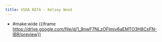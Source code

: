 ```yaml
---
title: USDA NIFA - Kelsey Wood
---
```


- #make:wide {{iframe  https://drive.google.com/file/d/1_9nwF7NLzOFImjv6aEMTO3H8CxFN-IBR/preview}}